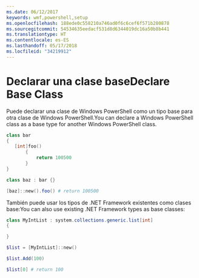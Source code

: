 ```yaml
---
ms.date: 06/12/2017
keywords: wmf,powershell,setup
ms.openlocfilehash: 188ede0c558210a746ad0f6c6cef6f571b280878
ms.sourcegitcommit: 54534635eedacf531d8d6344019dc16a50b8b441
ms.translationtype: HT
ms.contentlocale: es-ES
ms.lasthandoff: 05/17/2018
ms.locfileid: "34219912"
---
```

# <a name="declare-base-class"></a><span data-ttu-id="467f1-102">Declarar una clase base</span><span class="sxs-lookup"><span data-stu-id="467f1-102">Declare Base Class</span></span>
<span data-ttu-id="467f1-103">Puede declarar una clase de Windows PowerShell como un tipo base para otra clase de Windows PowerShell.</span><span class="sxs-lookup"><span data-stu-id="467f1-103">You can declare a Windows PowerShell class as a base type for another Windows PowerShell class.</span></span>

```powershell
class bar
{
   [int]foo()
       {
           return 100500
       }
}

class baz : bar {}

[baz]::new().foo() # return 100500
```

<span data-ttu-id="467f1-104">También puede usar los tipos de .NET Framework existentes como clases base:</span><span class="sxs-lookup"><span data-stu-id="467f1-104">You can also use existing .NET Framework types as base classes:</span></span>

```powershell
class MyIntList : system.collections.generic.list[int]
{

}

$list = [MyIntList]::new()

$list.Add(100)

$list[0] # return 100
```
